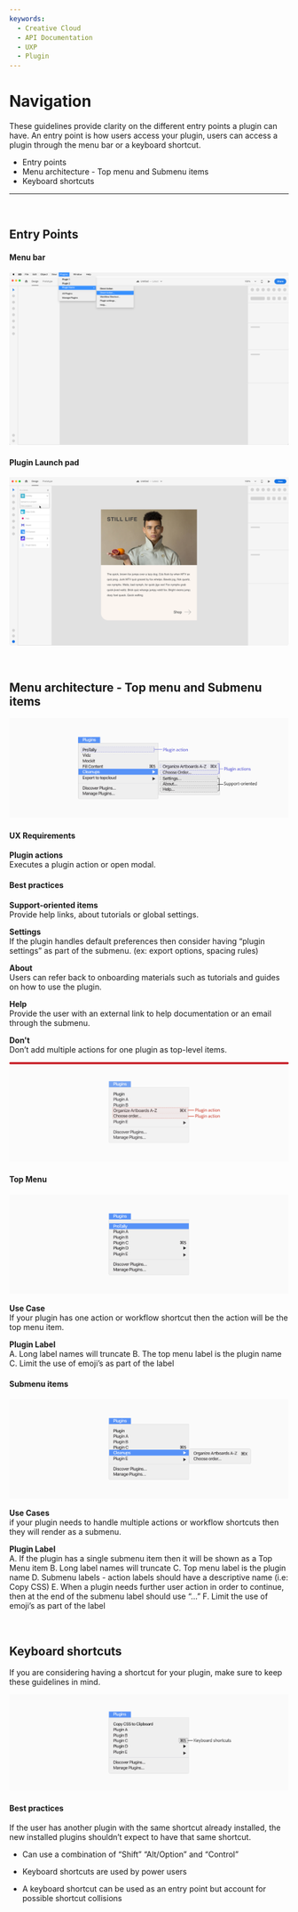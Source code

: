 ```yaml
---
keywords:
  - Creative Cloud
  - API Documentation
  - UXP
  - Plugin
---
```


# Navigation

These guidelines provide clarity on the different entry points a plugin can have. An entry point is how users access your plugin, users can access a plugin through the menu bar or a keyboard shortcut.

- Entry points
- Menu architecture - Top menu and Submenu items
- Keyboard shortcuts

----------

 <br />
 
## Entry Points

#### Menu bar

![Menu example in XD](../ux-images/Menu-bar-Xd.png)

#### Plugin Launch pad 

![Panel launch pad example in XD](../ux-images/navigation-plugin-launchpad-1.png)

 <br />

## Menu architecture - Top menu and Submenu items

![Menu requirements](../ux-images/Menu-bar-reqs.png)

#### UX Requirements 

**Plugin actions**  
Executes a plugin action or open modal.


#### Best practices
**Support-oriented items**  
Provide help links, about tutorials or global settings.

**Settings**  
If the plugin handles default preferences then consider having “plugin settings” as part of the submenu. (ex: export options, spacing rules)

**About**  
Users can refer back to onboarding materials such as tutorials and guides on how to use the plugin.

**Help**  
Provide the user with an external link to help documentation or an email through the submenu.

**Don't**  
Don’t add multiple actions for one plugin as top-level items.

![Don't add multiple actions for one plugin at a top level](../ux-images/navigation-dont-4.png)


#### Top Menu

![Top menu example in the menu bar](../ux-images/Top-Menu-items.png)

**Use Case**  
If your plugin has one action or workflow shortcut then the action will be the top menu item. 

**Plugin Label**  
A. Long label names will truncate
B. The top menu label is the plugin name
C. Limit the use of emoji’s as part of the label


#### Submenu items
![Submenu example in the menu bar](../ux-images/Sub-Menu-items.png)

**Use Cases**  
if your plugin needs to handle multiple actions or workflow shortcuts then they will render as a submenu.

**Plugin Label**  
A. If the plugin has a single submenu item then it will be shown as a Top Menu item
B. Long label names will truncate
C. Top menu label is the plugin name
D. Submenu labels - action labels should have a descriptive name (i.e: Copy CSS)
E. When a plugin needs further user action in order to continue, then at the end of the submenu label should use “…”
F. Limit the use of emoji’s as part of the label

 <br />

## Keyboard shortcuts

If you are considering having a shortcut for your plugin, make sure to keep these guidelines in mind. 

![Keyboard shortcut example in the menu](../ux-images/Key-board-shortcuts.png)

#### Best practices

If the user has another plugin with the same shortcut already installed, the new installed plugins shouldn’t expect to have that same shortcut.

- Can use a combination of “Shift” “Alt/Option” and “Control”

- Keyboard shortcuts are used by power users

- A keyboard shortcut can be used as an entry point but account for possible shortcut collisions
